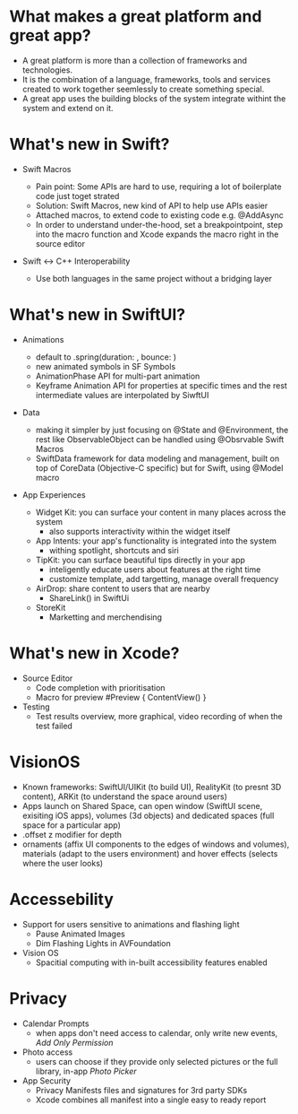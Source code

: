 # What makes a great platform and great app?
- A great platform is more than a collection of frameworks and technologies.
- It is the combination of a language, frameworks, tools and services created to work together seemlessly to create something special.
- A great app uses the building blocks of the system integrate withint the system and extend on it. 

# What's new in Swift?
- Swift Macros
  - Pain point: Some APIs are hard to use, requiring a lot of boilerplate code just toget strated
  - Solution: Swift Macros, new kind of API to help use APIs easier 
  - Attached macros, to extend code to existing code e.g. @AddAsync
  - In order to understand under-the-hood, set a breakpointpoint, step into the macro function and Xcode expands the macro right in the source editor

- Swift <-> C++ Interoperability
  - Use both languages in the same project without a bridging layer

# What's new in SwiftUI?
- Animations
  - default to .spring(duration: , bounce: )
  - new animated symbols in SF Symbols
  - AnimationPhase API for multi-part animation
  - Keyframe Animation API for properties at specific times and the rest intermediate values are interpolated by SiwftUI
  
- Data
  - making it simpler by just focusing on @State and @Environment, the rest like ObservableObject can be handled using @Obsrvable Swift Macros
  - SwiftData framework for data modeling and management, built on top of CoreData (Objective-C specific) but for Swift, using @Model macro 

- App Experiences
  - Widget Kit: you can surface your content in many places across the system
    - also supports interactivity within the widget itself    
  - App Intents: your app's functionality is integrated into the system
    - withing spotlight, shortcuts and siri 
  - TipKit: you can surface beautiful tips directly in your app
    - inteligently educate users about features at the right time
    - customize template, add targetting, manage overall frequency 
  - AirDrop: share content to users that are nearby
    - ShareLink() in SwiftUi
  - StoreKit
    - Marketting and merchendising  

# What's new in Xcode?
- Source Editor
  - Code completion with prioritisation  
  - Macro for preview #Preview { ContentView() }
- Testing
  - Test results overview, more graphical, video recording of when the test failed  

# VisionOS
- Known frameworks: SwiftUI/UIKit (to build UI), RealityKit (to presnt 3D content), ARKit (to understand the space around users)
- Apps launch on Shared Space, can open window (SwiftUI scene, exisiting iOS apps), volumes (3d objects) and dedicated spaces (full space for a particular app)
- .offset z modifier for depth
- ornaments (affix UI components to the edges of windows and volumes), materials (adapt to the users environment) and hover effects (selects where the user looks)

# Accessebility
- Support for users sensitive to animations and flashing light
  - Pause Animated Images
  - Dim Flashing Lights in AVFoundation
- Vision OS
  - Spacitial computing with in-built accessibility features enabled   


# Privacy
- Calendar Prompts
  - when apps don't need access to calendar, only write new events, *Add Only Permission* 
- Photo access
  - users can choose if they provide only selected pictures or the full library, in-app *Photo Picker*
- App Security  
  - Privacy Manifests files and signatures for 3rd party SDKs  
  - Xcode combines all manifest into a single easy to ready report

      
